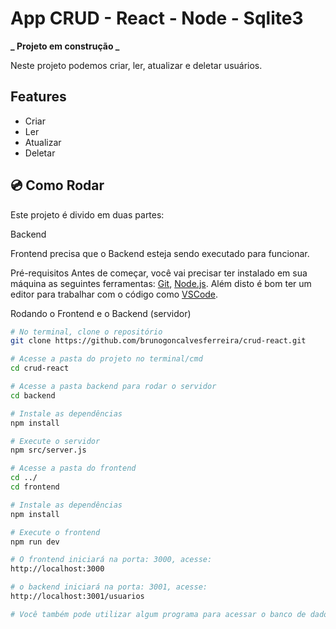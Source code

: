 # App CRUD - React - Node - Sqlite3

**_ Projeto em construção _**

Neste projeto podemos criar, ler, atualizar e deletar usuários.

## Features

- Criar
- Ler
- Atualizar
- Deletar

## 💿 Como Rodar

Este projeto é divido em duas partes:

Backend

Frontend precisa que o Backend esteja sendo executado para funcionar.

Pré-requisitos
Antes de começar, você vai precisar ter instalado em sua máquina as seguintes ferramentas: [Git](https://git-scm.com), [Node.js](https://nodejs.org/en/). Além disto é bom ter um editor para trabalhar com o código como [VSCode](https://code.visualstudio.com/).

Rodando o Frontend e o Backend (servidor)

```bash
# No terminal, clone o repositório
git clone https://github.com/brunogoncalvesferreira/crud-react.git

# Acesse a pasta do projeto no terminal/cmd
cd crud-react

# Acesse a pasta backend para rodar o servidor
cd backend

# Instale as dependências
npm install

# Execute o servidor
npm src/server.js

# Acesse a pasta do frontend
cd ../
cd frontend

# Instale as dependências
npm install

# Execute o frontend
npm run dev

# O frontend iniciará na porta: 3000, acesse:
http://localhost:3000

# o backend iniciará na porta: 3001, acesse:
http://localhost:3001/usuarios

# Você também pode utilizar algum programa para acessar o banco de dados
```
